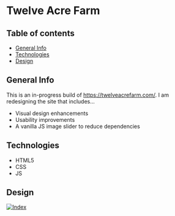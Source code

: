 # Twelve Acre Farm

## Table of contents
* [General Info](#general-info)
* [Technologies](#technologies)
* [Design](#design)

## General Info
This is an in-progress build of https://twelveacrefarm.com/. I am redesigning the site that includes...
* Visual design enhancements
* Usability improvements
* A vanilla JS image slider to reduce dependencies

## Technologies
* HTML5
* CSS
* JS

## Design
[
![Index](https://user-images.githubusercontent.com/25489820/115602506-04e39e00-a2ad-11eb-8ecc-a41d67e6fbec.jpg)
](url)

